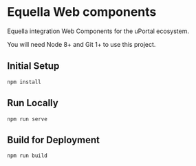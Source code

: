 # Equella Web components

Equella integration Web Components for the uPortal ecosystem.

You will need Node 8+ and Git 1+ to use this project.

## Initial Setup

```console
npm install
```

## Run Locally

```console
npm run serve
```

## Build for Deployment

```console
npm run build
```
